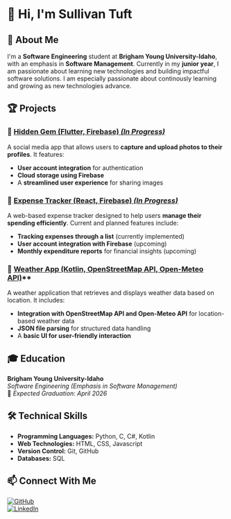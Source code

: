 # 👋 Hi, I'm Sullivan Tuft 

## 🚀 About Me  
I'm a **Software Engineering** student at **Brigham Young University-Idaho**, with an emphasis in **Software Management**. Currently in my **junior year**, I am passionate about learning new technologies and building impactful software solutions. I am especially passionate about continously learning and growing as new technologies advance.

## 🏆 Projects  
### 🔹 [Hidden Gem (Flutter, Firebase) *(In Progress)* ](https://github.com/crawfordk99/group-project)   
A social media app that allows users to **capture and upload photos to their profiles**. It features:  
- **User account integration** for authentication  
- **Cloud storage using Firebase**  
- A **streamlined user experience** for sharing images

### 🔹 [Expense Tracker (React, Firebase) *(In Progress)*](https://github.com/sullivantuft/expense-tracker)  
A web-based expense tracker designed to help users **manage their spending efficiently**. Current and planned features include:  
- **Tracking expenses through a list** (currently implemented)  
- **User account integration with Firebase** (upcoming)  
- **Monthly expenditure reports** for financial insights (upcoming) 

### 🔹 [Weather App (Kotlin, OpenStreetMap API, Open-Meteo API)](https://github.com/sullivantuft/WeatherApp_UI)**  
A weather application that retrieves and displays weather data based on location. It includes:  
- **Integration with OpenStreetMap API and Open-Meteo API** for location-based weather data  
- **JSON file parsing** for structured data handling  
- A **basic UI for user-friendly interaction**  

## 🎓 Education  
**Brigham Young University-Idaho**  
*Software Engineering (Emphasis in Software Management)*  
📅 *Expected Graduation: April 2026*  
  
## 🛠 Technical Skills  
- **Programming Languages:** Python, C, C#, Kotlin  
- **Web Technologies:** HTML, CSS, Javascript
- **Version Control:** Git, GitHub  
- **Databases:** SQL  

## 📫 Connect With Me  
[![GitHub](https://img.shields.io/badge/GitHub-%23181717.svg?&style=for-the-badge&logo=github&logoColor=white)](https://github.com/sullivantuft)  
[![LinkedIn](https://img.shields.io/badge/LinkedIn-%230A66C2.svg?&style=for-the-badge&logo=linkedin&logoColor=white)](https://www.linkedin.com/in/sullivan-tuft-590257173/)  

  
